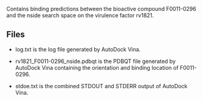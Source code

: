 Contains binding predictions between the bioactive compound F0011-0296 and the nside search space on the virulence factor rv1821.

## Files

- log.txt is the log file generated by AutoDock Vina.

- rv1821_F0011-0296_nside.pdbqt is the PDBQT file generated by AutoDock Vina containing the orientation and binding location of F0011-0296.

- stdoe.txt is the combined STDOUT and STDERR output of AutoDock Vina.


